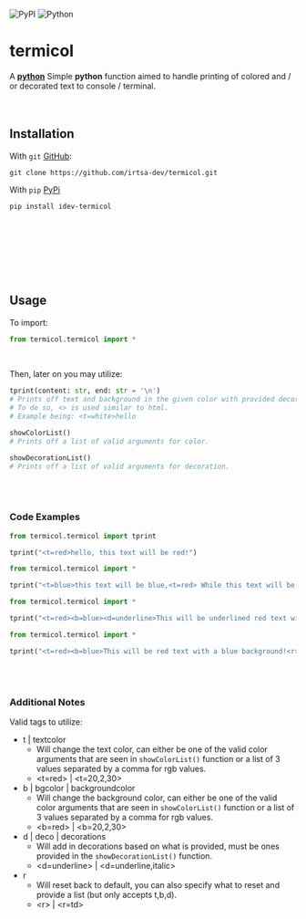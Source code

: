 ![PyPI](https://img.shields.io/pypi/v/idev-termicol) ![Python](https://img.shields.io/pypi/pyversions/idev-termicol)
# **termicol**
A [**python**](https://www.python.org) Simple **python** function aimed to handle printing of colored and / or decorated text to console / terminal.
<br />
<br />
​<br />
## Installation
With `git` [GitHub](https://github.com/irtsa-dev/termicol):
```
git clone https://github.com/irtsa-dev/termicol.git
```
With `pip` [PyPi](https://pypi.org/project/idev-termicol/)
```
pip install idev-termicol
```
<br />
<br />
<br />
<br />
<br />
<br />

## Usage
To import:
```py
from termicol.termicol import *
```
<br />

Then, later on you may utilize:
```py
tprint(content: str, end: str = '\n')
# Prints off text and background in the given color with provided decorations.
# To do so, <> is used similar to html.
# Example being: <t=white>hello

showColorList()
# Prints off a list of valid arguments for color.

showDecorationList()
# Prints off a list of valid arguments for decoration.
```
​
<br />
<br />
### Code Examples
```py
from termicol.termicol import tprint

tprint("<t=red>hello, this text will be red!")
```
```py
from termicol.termicol import *

tprint("<t=blue>this text will be blue,<t=red> While this text will be red!")
```
```py
from termicol.termicol import *

tprint("<t=red><b=blue><d=underline>This will be underlined red text with blue background!")
```
```py
from termicol.termicol import *

tprint("<t=red><b=blue>This will be red text with a blue background!<r>This will now be the default text.<t=red> Back to red text!<b=white> A blue backround is added.<r=b> Background is now default.")
```
​
<br />
<br />
### Additional Notes
Valid tags to utilize:
- t | textcolor
  - Will change the text color, can either be one of the valid color arguments that are seen in `showColorList()` function or a list of 3 values separated by a comma for rgb values.
  - \<t=red\> | \<t=20,2,30\>
- b | bgcolor | backgroundcolor
  - Will change the background color, can either be one of the valid color arguments that are seen in `showColorList()` function or a list of 3 values separated by a comma for rgb values.
  - \<b=red\> | \<b=20,2,30\>
- d | deco | decorations
  - Will add in decorations based on what is provided, must be ones provided in the `showDecorationList()` function.
  - \<d=underline\> | \<d=underline,italic\>
- r
  - Will reset back to default, you can also specify what to reset and provide a list (but only accepts t,b,d).
  - \<r\> | \<r=td\>
